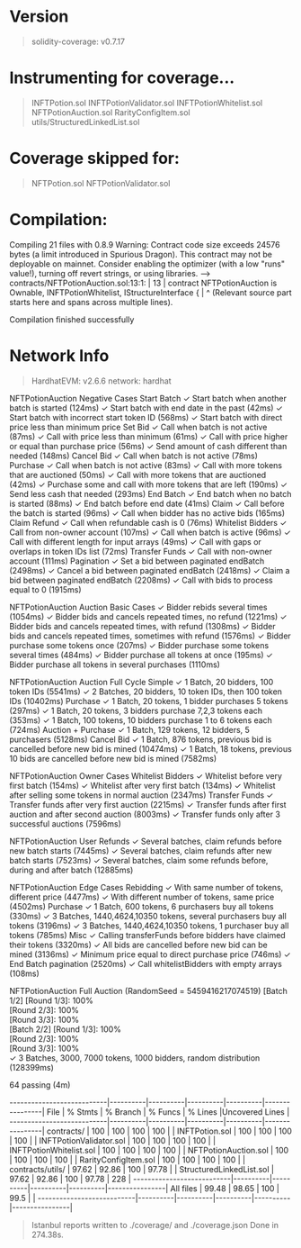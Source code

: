 Version
=======
> solidity-coverage: v0.7.17

Instrumenting for coverage...
=============================

> INFTPotion.sol
> INFTPotionValidator.sol
> INFTPotionWhitelist.sol
> NFTPotionAuction.sol
> RarityConfigItem.sol
> utils/StructuredLinkedList.sol

Coverage skipped for:
=====================

> NFTPotion.sol
> NFTPotionValidator.sol

Compilation:
============

Compiling 21 files with 0.8.9
Warning: Contract code size exceeds 24576 bytes (a limit introduced in Spurious Dragon). This contract may not be deployable on mainnet. Consider enabling the optimizer (with a low "runs" value!), turning off revert strings, or using libraries.
  --> contracts/NFTPotionAuction.sol:13:1:
   |
13 | contract NFTPotionAuction is Ownable, INFTPotionWhitelist, IStructureInterface {
   | ^ (Relevant source part starts here and spans across multiple lines).


Compilation finished successfully

Network Info
============
> HardhatEVM: v2.6.6
> network:    hardhat



  NFTPotionAuction
    Negative Cases
      Start Batch
        ✓ Start batch when another batch is started (124ms)
        ✓ Start batch with end date in the past (42ms)
        ✓ Start batch with incorrect start token ID (568ms)
        ✓ Start batch with direct price less than minimum price
      Set Bid
        ✓ Call when batch is not active (87ms)
        ✓ Call with price less than minimum (61ms)
        ✓ Call with price higher or equal than purchase price (56ms)
        ✓ Send amount of cash different than needed (148ms)
      Cancel Bid
        ✓ Call when batch is not active (78ms)
      Purchase
        ✓ Call when batch is not active (83ms)
        ✓ Call with more tokens that are auctioned (50ms)
        ✓ Call with more tokens that are auctioned (42ms)
        ✓ Purchase some and call with more tokens that are left (190ms)
        ✓ Send less cash that needed (293ms)
      End Batch
        ✓ End batch when no batch is started (88ms)
        ✓ End batch before end date (41ms)
      Claim
        ✓ Call before the batch is started (96ms)
        ✓ Call when bidder has no active bids (165ms)
      Claim Refund
        ✓ Call when refundable cash is 0 (76ms)
      Whitelist Bidders
        ✓ Call from non-owner account (107ms)
        ✓ Call when batch is active (96ms)
        ✓ Call with different length for input arrays (49ms)
        ✓ Call with gaps or overlaps in token IDs list (72ms)
      Transfer Funds
        ✓ Call with non-owner account (111ms)
      Pagination
        ✓ Set a bid between paginated endBatch (2498ms)
        ✓ Cancel a bid between paginated endBatch (2418ms)
        ✓ Claim a bid between paginated endBatch (2208ms)
        ✓ Call with bids to process equal to 0 (1915ms)

  NFTPotionAuction
    Auction Basic Cases
      ✓ Bidder rebids several times (1054ms)
      ✓ Bidder bids and cancels repeated times, no refund (1221ms)
      ✓ Bidder bids and cancels repeated times, with refund (1308ms)
      ✓ Bidder bids and cancels repeated times, sometimes with refund (1576ms)
      ✓ Bidder purchase some tokens once (207ms)
      ✓ Bidder purchase some tokens several times (484ms)
      ✓ Bidder purchase all tokens at once (195ms)
      ✓ Bidder purchase all tokens in several purchases (1110ms)

  NFTPotionAuction
    Auction Full Cycle
      Simple
        ✓ 1 Batch, 20 bidders, 100 token IDs (5541ms)
        ✓ 2 Batches, 20 bidders, 10 token IDs, then 100 token IDs (10402ms)
      Purchase
        ✓ 1 Batch, 20 tokens, 1 bidder purchases 5 tokens (297ms)
        ✓ 1 Batch, 20 tokens, 3 bidders purchase 7,2,3 tokens each (353ms)
        ✓ 1 Batch, 100 tokens, 10 bidders purchase 1 to 6 tokens each (724ms)
      Auction + Purchase
        ✓ 1 Batch, 129 tokens, 12 bidders, 5 purchasers (5128ms)
      Cancel Bid
        ✓ 1 Batch, 876 tokens, previous bid is cancelled before new bid is mined (10474ms)
        ✓ 1 Batch, 18 tokens, previous 10 bids are cancelled before new bid is mined (7582ms)

  NFTPotionAuction
    Owner Cases
      Whitelist Bidders
        ✓ Whitelist before very first batch (154ms)
        ✓ Whitelist after very first batch (134ms)
        ✓ Whitelist after selling some tokens in normal auction (2347ms)
      Transfer Funds
        ✓ Transfer funds after very first auction (2215ms)
        ✓ Transfer funds after first auction and after second auction (8003ms)
        ✓ Transfer funds only after 3 successful auctions (7596ms)

  NFTPotionAuction
    User Refunds
      ✓ Several batches, claim refunds before new batch starts (7445ms)
      ✓ Several batches, claim refunds after new batch starts (7523ms)
      ✓ Several batches, claim some refunds before, during and after batch (12885ms)

  NFTPotionAuction
    Edge Cases
      Rebidding
        ✓ With same number of tokens, different price (4477ms)
        ✓ With different number of tokens, same price (4502ms)
      Purchase
        ✓ 1 Batch, 600 tokens, 6 purchasers buy all tokens (330ms)
        ✓ 3 Batches, 1440,4624,10350 tokens, several purchasers buy all tokens (3196ms)
        ✓ 3 Batches, 1440,4624,10350 tokens, 1 purchaser buy all tokens (785ms)
      Misc
        ✓ Calling transferFunds before bidders have claimed their tokens (3320ms)
        ✓ All bids are cancelled before new bid can be mined (3136ms)
        ✓ Minimum price equal to direct purchase price (746ms)
        ✓ End Batch pagination (2520ms)
        ✓ Call whitelistBidders with empty arrays (108ms)

  NFTPotionAuction
    Full Auction (RandomSeed = 5459416217074519)
        [Batch 1/2]
           [Round 1/3]: 100%                   
           [Round 2/3]: 100%                   
           [Round 3/3]: 100%                   
        [Batch 2/2]
           [Round 1/3]: 100%                   
           [Round 2/3]: 100%                   
           [Round 3/3]: 100%                   
      ✓ 3 Batches, 3000, 7000 tokens, 1000 bidders, random distribution (128399ms)


  64 passing (4m)

---------------------------|----------|----------|----------|----------|----------------|
File                       |  % Stmts | % Branch |  % Funcs |  % Lines |Uncovered Lines |
---------------------------|----------|----------|----------|----------|----------------|
 contracts/                |      100 |      100 |      100 |      100 |                |
  INFTPotion.sol           |      100 |      100 |      100 |      100 |                |
  INFTPotionValidator.sol  |      100 |      100 |      100 |      100 |                |
  INFTPotionWhitelist.sol  |      100 |      100 |      100 |      100 |                |
  NFTPotionAuction.sol     |      100 |      100 |      100 |      100 |                |
  RarityConfigItem.sol     |      100 |      100 |      100 |      100 |                |
 contracts/utils/          |    97.62 |    92.86 |      100 |    97.78 |                |
  StructuredLinkedList.sol |    97.62 |    92.86 |      100 |    97.78 |            228 |
---------------------------|----------|----------|----------|----------|----------------|
All files                  |    99.48 |    98.65 |      100 |     99.5 |                |
---------------------------|----------|----------|----------|----------|----------------|

> Istanbul reports written to ./coverage/ and ./coverage.json
Done in 274.38s.